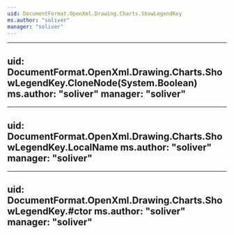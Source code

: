 ```yaml
---
uid: DocumentFormat.OpenXml.Drawing.Charts.ShowLegendKey
ms.author: "soliver"
manager: "soliver"
---
```


---
uid: DocumentFormat.OpenXml.Drawing.Charts.ShowLegendKey.CloneNode(System.Boolean)
ms.author: "soliver"
manager: "soliver"
---

---
uid: DocumentFormat.OpenXml.Drawing.Charts.ShowLegendKey.LocalName
ms.author: "soliver"
manager: "soliver"
---

---
uid: DocumentFormat.OpenXml.Drawing.Charts.ShowLegendKey.#ctor
ms.author: "soliver"
manager: "soliver"
---
